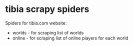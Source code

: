 tibia scrapy spiders
============

Spiders for tibia.com website:
- worlds - for scraping list of worlds
- online - for scraping list of online players for each world
